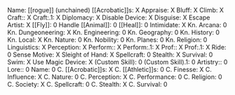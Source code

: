 Name: [[rogue]] (unchained)
[[Acrobatic]]s: X
Appraise: X
Bluff: X
Climb: X
Craft:: X
Craft:.1: X
Diplomacy: X
Disable Device: X
Disguise: X
Escape Artist: X
[[Fly]]: 0
Handle [[Animal]]: 0
[[Heal]]: 0
Intimidate: X
Kn. Arcana: 0
Kn. Dungeoneering: X
Kn. Engineering: 0
Kn. Geography: 0
Kn. History: 0
Kn. Local: X
Kn. Nature: 0
Kn. Nobility: 0
Kn. Planes: 0
Kn. Religion: 0
Linguistics: X
Perception: X
Perform:: X
Perform:.1: X
Prof:: X
Prof:.1: X
Ride: 0
Sense Motive: X
Sleight of Hand: X
Spellcraft: 0
Stealth: X
Survival: 0
Swim: X
Use Magic Device: X
(Custom Skill): 0
(Custom Skill).1: 0
Artistry:: 0
Lore:: 0
Name: 0
C. [[Acrobatic]]s: X
C. [[Athletic]]s: 0
C. Finesse: X
C. Influence: X
C. Nature: 0
C. Perception: X
C. Performance: 0
C. Religion: 0
C. Society: X
C. Spellcraft: 0
C. Stealth: X
C. Survival: 0
